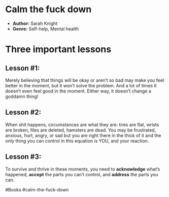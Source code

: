 # Calm the fuck down
- **Author:** Sarah Knight
- **Genre:** Self-help, Mental health

# Three important lessons

## Lesson #1: 
Merely believing that things will be okay or aren’t so bad may make you feel better in the moment, but it won’t solve the problem. And a lot of times it doesn’t even feel good in the moment. Either way, it doesn’t change a goddamn thing!
	
## Lesson #2: 
When shit happens, circumstances are what they are: tires are flat, wrists are broken, files are deleted, hamsters are dead. You may be frustrated, anxious, hurt, angry, or sad but you are right there in the thick of it and the only thing you can control in this equation is YOU, and your reaction.

## Lesson #3:
To survive and thrive in these moments, you need to **acknowledge** what’s happened, **accept** the parts you can’t control, and **address** the parts you can.

#Books #calm-the-fuck-down 